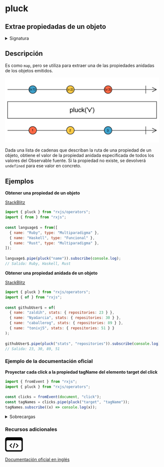 # pluck

## Extrae propiedadas de un objeto

<details>

<summary>Signatura</summary>

#### Firma

`pluck<T, R>(...properties: string[]): OperatorFunction<T, R>`

#### Parámetros

#### Retorna

`OperatorFunction<T, R>`: Un nuevo Observable de propiedades de los valores de la fuente.

</details>

## Descripción

Es como `map`, pero se utiliza para extraer una de las propiedades anidadas de los objetos emitidos.

![Diagrama de canicas del operador pluck](assets/images/marble-diagrams/transformation/pluck.png)

Dada una lista de cadenas que describan la ruta de una propiedad de un objeto, obtiene el valor de la propiedad anidada especificada de todos los valores del Observable fuente. Si la propiedad no existe, se devolverá `undefined` para ese valor en concreto.

## Ejemplos

**Obtener una propiedad de un objeto**

[StackBlitz](https://stackblitz.com/edit/rxjs-pluck-2?file=index.ts)

```javascript
import { pluck } from "rxjs/operators";
import { from } from "rxjs";

const language$ = from([
  { name: "Ruby", type: "Multiparadigma" },
  { name: "Haskell", type: "Funcional" },
  { name: "Rust", type: "Multiparadigma" },
]);

language$.pipe(pluck("name")).subscribe(console.log);
// Salida: Ruby, Haskell, Rust
```

**Obtener una propiedad anidada de un objeto**

[StackBlitz](https://stackblitz.com/edit/rxjs-pluck-3?file=index.ts)

```javascript
import { pluck } from "rxjs/operators";
import { of } from "rxjs";

const githubUser$ = of(
  { name: "zaldih", stats: { repositories: 23 } },
  { name: "NyaGarcia", stats: { repositories: 30 } },
  { name: "caballerog", stats: { repositories: 89 } },
  { name: "tonivj5", stats: { repositories: 51 } }
);

githubUser$.pipe(pluck("stats", "repositories")).subscribe(console.log);
// Salida: 23, 30, 89, 51
```

### Ejemplo de la documentación oficial

**Proyectar cada click a la propiedad tagName del elemento target del click**

```javascript
import { fromEvent } from "rxjs";
import { pluck } from "rxjs/operators";

const clicks = fromEvent(document, "click");
const tagNames = clicks.pipe(pluck("target", "tagName"));
tagNames.subscribe((x) => console.log(x));
```

<details>

<summary>Sobrecargas</summary>

#### Firma

`pluck(k1: K1): OperatorFunction<T, T[K1]>`

#### Parámetros

#### Retorna

`OperatorFunction<T, T[K1]>`

#### Firma

`pluck(k1: K1, k2: K2): OperatorFunction<T, T[K1][k2]>`

#### Parámetros

#### Retorna

`OperatorFunction<T, T[K1][k2]>`

#### Firma

`pluck(k1: K1, k2: K2, k3: K3): OperatorFunction<T, T[K1][k2][K3]>`

#### Parámetros

#### Retorna

`OperatorFunction<T, T[K1][k2][K3]>`

#### Firma

`pluck(k1: K1, k2: K2, k3: K3, k4: K4): OperatorFunction<T, T[K1][k2][K3][k4]>`

#### Parámetros

#### Retorna

`OperatorFunction<T, T[K1][k2][K3][k4]>`

#### Firma

`pluck(k1: K1, k2: K2, k3: K3, k4: K4, k5: K5): OperatorFunction<T, T[K1][k2][K3][k4][K5]>`

#### Parámetros

#### Retorna

`OperatorFunction<T, T[K1][k2][K3][k4][K5]>`

#### Firma

`pluck(k1: K1, k2: K2, k3: K3, k4: K4, k5: K5, k6: K6): OperatorFunction<T, T[K1][k2][K3][k4][K5][k6]>`

#### Parámetros

#### Retorna

`OperatorFunction<T, T[K1][k2][K3][k4][K5][k6]>`

#### Firma

`pluck(...properties: string[]): OperatorFunction<T, R>`

#### Parámetros

#### Retorna

`OperatorFunction<T, R>`

</details>

### Recursos adicionales

[![Source code](assets/icons/source-code.png)](https://github.com/ReactiveX/rxjs/blob/master/src/internal/operators/pluck.ts)

[Documentación oficial en inglés](https://rxjs.dev/api/operators/pluck)
